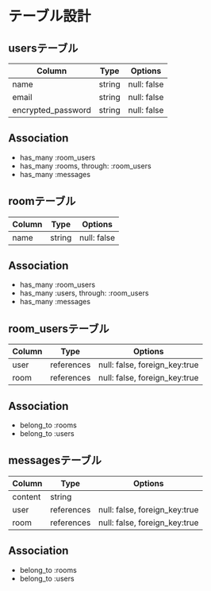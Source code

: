 # テーブル設計

## usersテーブル

| Column             | Type   | Options    |
| ------------------ | ------ | ---------- |
| name               | string | null: false|
| email              | string | null: false|
| encrypted_password | string | null: false|

## Association
- has_many :room_users
- has_many :rooms, through: :room_users
- has_many :messages

## roomテーブル

| Column | Type   | Options    |
| ------ | ------ | ---------- |
| name   | string | null: false|

## Association
- has_many :room_users
- has_many :users, through: :room_users
- has_many :messages


## room_usersテーブル

| Column  | Type       | Options                       |
| ------- | ---------- | ----------------------------- |
| user    | references | null: false, foreign_key:true |
| room    | references | null: false, foreign_key:true |

## Association

- belong_to :rooms
- belong_to :users


## messagesテーブル

| Column  | Type       | Options                       |
| ------- | ---------- | ----------------------------- |
| content | string     |                               |
| user    | references | null: false, foreign_key:true |
| room    | references | null: false, foreign_key:true |

## Association

- belong_to :rooms
- belong_to :users